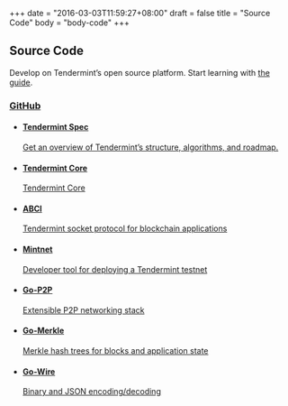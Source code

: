 +++
date = "2016-03-03T11:59:27+08:00"
draft = false
title = "Source Code"
body = "body-code"
+++

<section id="section-top">
  <div class="section-container">
    <h1><i class="fa fa-code"></i> Source Code</h1>
    <p>Develop on Tendermint&rsquo;s open source platform. Start learning with <a href="/guide">the guide</a>.</p>
    </div>
  </div>
</section>

<section class="section-default">
  <div class="section-container">
    <div class="section-content">
      <div class="panels">
        <div class="panel panel-external">
          <div class="panel-container">
            <div class="panel-header">
              <h3><a href="https://github.com/tendermint/tendermint/" class="block">
                <i class="fa fa-github"></i> GitHub</a></h3>
            </div>
            <div class="panel-body">
              <ul>
                <li><a href="http://github.com/tendermint/tendermint/wiki">
                  <h4>Tendermint Spec</h4>
                  <p>Get an overview of Tendermint&rsquo;s structure, algorithms, and roadmap.</p>
                </a></li>
                <li><a href="https://github.com/tendermint/tendermint">
                  <h4>Tendermint Core</h4>
                  <p>Tendermint Core</p>
                </a></li>
                <li><a href="https://github.com/tendermint/abci">
                  <h4>ABCI</h4>
                  <p>Tendermint socket protocol for blockchain applications</p>
                </a></li>
                <li><a href="https://github.com/tendermint/mintnet">
                  <h4>Mintnet</h4>
                  <p>Developer tool for deploying a Tendermint testnet</p>
                </a></li>
                <li><a href="https://github.com/tendermint/go-p2p">
                  <h4>Go-P2P</h4>
                  <p>Extensible P2P networking stack</p>
                </a></li>
                <li><a href="https://github.com/tendermint/go-merkle">
                  <h4>Go-Merkle</h4>
                  <p>Merkle hash trees for blocks and application state</p>
                </a></li>
                <li><a href="https://github.com/tendermint/go-wire">
                  <h4>Go-Wire</h4>
                  <p>Binary and JSON encoding/decoding</p>
                </a></li>
              </ul>
            </div><!--panel-body-->
          </div><!--panel-container-->
        </div><!--panel-->
      </div><!--panels-->
    </div><!--section-content-->
  </div><!--section-container-->
</section>
